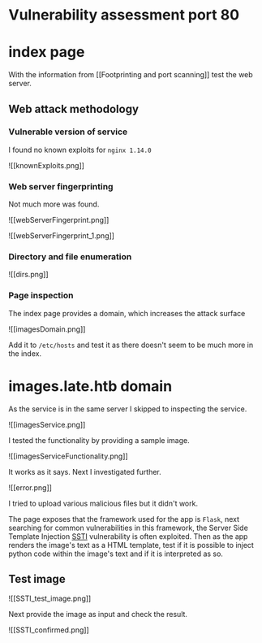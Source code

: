 # Vulnerability assessment port 80

# index page

With the information from [[Footprinting and port scanning]] test the web server.

## Web attack methodology

### Vulnerable version of service

I found no known exploits for `nginx 1.14.0`

![[knownExploits.png]]

### Web server fingerprinting

Not much more was found.

![[webServerFingerprint.png]]

![[webServerFingerprint_1.png]]

### Directory and file enumeration

![[dirs.png]]

### Page inspection

The index page provides a domain, which increases the attack surface

![[imagesDomain.png]]

Add it to `/etc/hosts` and test it as there doesn't seem to be much more in the index.

# images.late.htb domain

As the service is in the same server I skipped to inspecting the service.

![[imagesService.png]]

I tested the functionality by providing a sample image.

![[imagesServiceFunctionality.png]]

It works as it says. Next I investigated further.

![[error.png]]

I tried to upload various malicious files but it didn't work.

The page exposes that the framework used for the app is `Flask`, next searching for common vulnerabilities in this framework, the Server Side Template Injection [SSTI](https://owasp.org/www-project-web-security-testing-guide/v41/4-Web_Application_Security_Testing/07-Input_Validation_Testing/18-Testing_for_Server_Side_Template_Injection) vulnerability is often exploited. Then as the app renders the image's text as a HTML template, test if it is possible to inject python code within the image's text and if it is interpreted as so.

## Test image
![[SSTI_test_image.png]]

Next provide the image as input and check the result.

![[SSTI_confirmed.png]]




